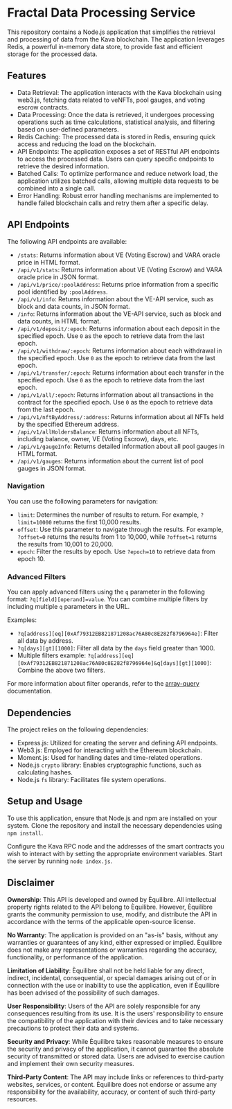 # Fractal Data Processing Service

This repository contains a Node.js application that simplifies the retrieval and processing of data from the Kava blockchain. The application leverages Redis, a powerful in-memory data store, to provide fast and efficient storage for the processed data.

## Features

  - Data Retrieval: The application interacts with the Kava blockchain using web3.js, fetching data related to veNFTs, pool gauges, and voting escrow contracts.
  - Data Processing: Once the data is retrieved, it undergoes processing operations such as time calculations, statistical analysis, and filtering based on user-defined parameters.
  - Redis Caching: The processed data is stored in Redis, ensuring quick access and reducing the load on the blockchain.
  - API Endpoints: The application exposes a set of RESTful API endpoints to access the processed data. Users can query specific endpoints to retrieve the desired information.
  - Batched Calls: To optimize performance and reduce network load, the application utilizes batched calls, allowing multiple data requests to be combined into a single call.
  - Error Handling: Robust error handling mechanisms are implemented to handle failed blockchain calls and retry them after a specific delay.
    

## API Endpoints

The following API endpoints are available:

- `/stats`: Returns information about VE (Voting Escrow) and VARA oracle price in HTML format.
- `/api/v1/stats`: Returns information about VE (Voting Escrow) and VARA oracle price in JSON format.
- `/api/v1/price/:poolAddress`: Returns price information from a specific pool identified by `:poolAddress`.
- `/api/v1/info`: Returns information about the VE-API service, such as block and data counts, in JSON format.
- `/info`: Returns information about the VE-API service, such as block and data counts, in HTML format.
- `/api/v1/deposit/:epoch`: Returns information about each deposit in the specified epoch. Use `0` as the epoch to retrieve data from the last epoch.
- `/api/v1/withdraw/:epoch`: Returns information about each withdrawal in the specified epoch. Use `0` as the epoch to retrieve data from the last epoch.
- `/api/v1/transfer/:epoch`: Returns information about each transfer in the specified epoch. Use `0` as the epoch to retrieve data from the last epoch.
- `/api/v1/all/:epoch`: Returns information about all transactions in the contract for the specified epoch. Use `0` as the epoch to retrieve data from the last epoch.
- `/api/v1/nftByAddress/:address`: Returns information about all NFTs held by the specified Ethereum address.
- `/api/v1/allHoldersBalance`: Returns information about all NFTs, including balance, owner, VE (Voting Escrow), days, etc.
- `/api/v1/gaugeInfo`: Returns detailed information about all pool gauges in HTML format.
- `/api/v1/gauges`: Returns information about the current list of pool gauges in JSON format.

### Navigation

You can use the following parameters for navigation:

- `limit`: Determines the number of results to return. For example, `?limit=10000` returns the first 10,000 results.
- `offset`: Use this parameter to navigate through the results. For example, `?offset=0` returns the results from 1 to 10,000, while `?offset=1` returns the results from 10,001 to 20,000.
- `epoch`: Filter the results by epoch. Use `?epoch=10` to retrieve data from epoch 10.

### Advanced Filters

You can apply advanced filters using the `q` parameter in the following format: `?q[field][operand]=value`. You can combine multiple filters by including multiple `q` parameters in the URL.

Examples:
- `?q[address][eq][0xAf79312EB821871208ac76A80c8E282f8796964e]`: Filter all data by address.
- `?q[days][gt][1000]`: Filter all data by the `days` field greater than 1000.
- Multiple filters example: `?q[address][eq][0xAf79312EB821871208ac76A80c8E282f8796964e]&q[days][gt][1000]`: Combine the above two filters.

For more information about filter operands, refer to the [array-query](https://github.com/jacwright/array-query) documentation.


## Dependencies

The project relies on the following dependencies:

- Express.js: Utilized for creating the server and defining API endpoints.
- Web3.js: Employed for interacting with the Ethereum blockchain.
- Moment.js: Used for handling dates and time-related operations.
- Node.js `crypto` library: Enables cryptographic functions, such as calculating hashes.
- Node.js `fs` library: Facilitates file system operations.

## Setup and Usage

To use this application, ensure that Node.js and npm are installed on your system. Clone the repository and install the necessary dependencies using `npm install`.

Configure the Kava RPC node and the addresses of the smart contracts you wish to interact with by setting the appropriate environment variables. Start the server by running `node index.js`.

## Disclaimer

**Ownership**: This API is developed and owned by Èquilibre. All intellectual property rights related to the API belong to Èquilibre. However, Èquilibre grants the community permission to use, modify, and distribute the API in accordance with the terms of the applicable open-source license.

**No Warranty**: The application is provided on an "as-is" basis, without any warranties or guarantees of any kind, either expressed or implied. Èquilibre does not make any representations or warranties regarding the accuracy, functionality, or performance of the application.

**Limitation of Liability**: Èquilibre shall not be held liable for any direct, indirect, incidental, consequential, or special damages arising out of or in connection with the use or inability to use the application, even if Èquilibre has been advised of the possibility of such damages.

**User Responsibility**: Users of the API are solely responsible for any consequences resulting from its use. It is the users' responsibility to ensure the compatibility of the application with their devices and to take necessary precautions to protect their data and systems.

**Security and Privacy**: While Èquilibre takes reasonable measures to ensure the security and privacy of the application, it cannot guarantee the absolute security of transmitted or stored data. Users are advised to exercise caution and implement their own security measures.

**Third-Party Content**: The API may include links or references to third-party websites, services, or content. Èquilibre does not endorse or assume any responsibility for the availability, accuracy, or content of such third-party resources.
